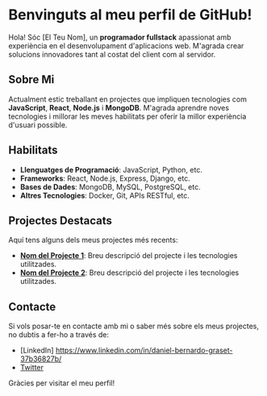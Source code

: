 # Benvinguts al meu perfil de GitHub!

Hola! Sóc [El Teu Nom], un **programador fullstack** apassionat amb experiència en el desenvolupament d'aplicacions web. M'agrada crear solucions innovadores tant al costat del client com al servidor.

## Sobre Mi

Actualment estic treballant en projectes que impliquen tecnologies com **JavaScript**, **React**, **Node.js** i **MongoDB**. M'agrada aprendre noves tecnologies i millorar les meves habilitats per oferir la millor experiència d'usuari possible.

## Habilitats

- **Llenguatges de Programació**: JavaScript, Python, etc.
- **Frameworks**: React, Node.js, Express, Django, etc.
- **Bases de Dades**: MongoDB, MySQL, PostgreSQL, etc.
- **Altres Tecnologies**: Docker, Git, APIs RESTful, etc.

## Projectes Destacats

Aquí tens alguns dels meus projectes més recents:

- **[Nom del Projecte 1](enllaç-al-projecte-1)**: Breu descripció del projecte i les tecnologies utilitzades.
- **[Nom del Projecte 2](enllaç-al-projecte-2)**: Breu descripció del projecte i les tecnologies utilitzades.

## Contacte

Si vols posar-te en contacte amb mi o saber més sobre els meus projectes, no dubtis a fer-ho a través de:

- [LinkedIn] https://www.linkedin.com/in/daniel-bernardo-graset-37b36827b/
- [Twitter](enllaç-a-twitter)

Gràcies per visitar el meu perfil!
